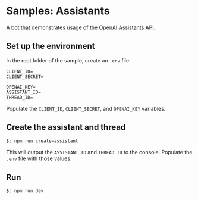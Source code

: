 # Samples: Assistants

A bot that demonstrates usage of the [OpenAI Assistants API](https://platform.openai.com/docs/assistants/overview/agents).

## Set up the environment

In the root folder of the sample, create an `.env` file:

```
CLIENT_ID=
CLIENT_SECRET=

OPENAI_KEY=
ASSISTANT_ID=
THREAD_ID=
```

Populate the `CLIENT_ID`, `CLIENT_SECRET`, and `OPENAI_KEY` variables.

## Create the assistant and thread

```bash
$: npm run create-assistant
```

This will output the `ASSISTANT_ID` and `THREAD_ID` to the console. Populate the `.env` file with those values.

## Run

```bash
$: npm run dev
```
